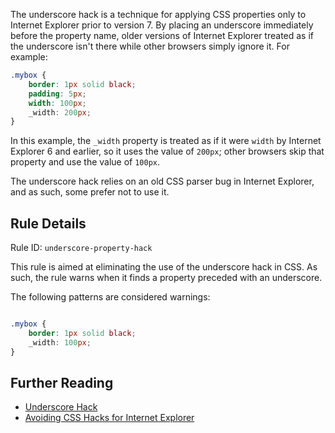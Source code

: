 The underscore hack is a technique for applying CSS properties only to Internet Explorer prior to version 7. By placing an underscore immediately before the property name, older versions of Internet Explorer treated as if the underscore isn't there while other browsers simply ignore it. For example:

```css
.mybox {
    border: 1px solid black;
    padding: 5px;
    width: 100px;
    _width: 200px;
}
```

In this example, the `_width` property is treated as if it were `width` by Internet Explorer 6 and earlier, so it uses the value of `200px`; other browsers skip that property and use the value of `100px`.

The underscore hack relies on an old CSS parser bug in Internet Explorer, and as such, some prefer not to use it.

## Rule Details

Rule ID: `underscore-property-hack`

This rule is aimed at eliminating the use of the underscore hack in CSS. As such, the rule warns when it finds a property preceded with an underscore.

The following patterns are considered warnings:

```css

.mybox {
    border: 1px solid black;
    _width: 100px;
}
```

## Further Reading

* [Underscore Hack](http://en.wikipedia.org/wiki/CSS_filter#Underscore_hack)
* [Avoiding CSS Hacks for Internet Explorer](http://24ways.org/2005/avoiding-css-hacks-for-internet-explorer)